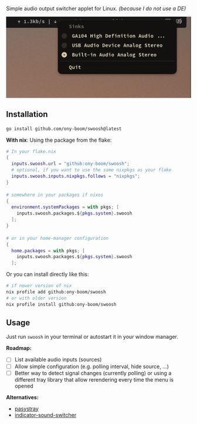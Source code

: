 Simple audio output switcher applet for Linux. _(because I do not use a DE)_

![swoosh](./assets/screenshot.png)

## Installation

```bash
go install github.com/ony-boom/swoosh@latest
```

**With nix**:
Using the package from the flake:

```nix
# In your flake.nix
{
  inputs.swoosh.url = "github:ony-boom/swoosh";
  # optional, if you want to use the same nixpkgs as your flake
  inputs.swoosh.inputs.nixpkgs.follows = "nixpkgs";
}

# somewhere in your packages if nixos
{
  environment.systemPackages = with pkgs; [
    inputs.swoosh.packages.${pkgs.system}.swoosh
  ];
}

# or in your home-manager configuration
{
  home.packages = with pkgs; [
    inputs.swoosh.packages.${pkgs.system}.swoosh
  ];
```

Or you can install directly like this:

```bash
# if newer version of nix
nix profile add github:ony-boom/swoosh
# or with older version
nix profile install github:ony-boom/swoosh
```

## Usage
Just run `swoosh` in your terminal or autostart it in your window manager.

**Roadmap:**

- [ ] List available audio inputs (sources)
- [ ] Allow simple configuration (e.g. polling interval, hide source, ...)
- [ ] Better way to detect signal changes (currently polling) or using a different tray library that allow rerendering every time the menu is opened

**Alternatives:**

- [pasystray](https://github.com/christophgysin/pasystray)
- [indicator-sound-switcher](https://github.com/yktoo/indicator-sound-switcher)
